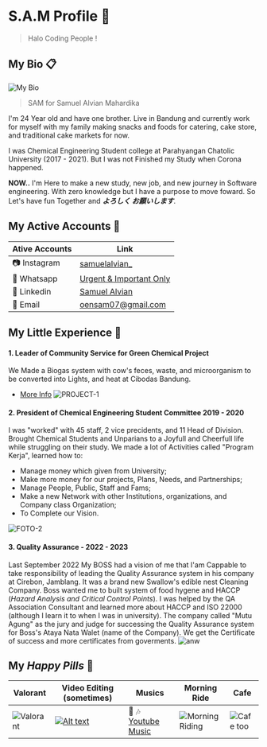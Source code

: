 # S.A.M Profile :low_brightness:

> Halo Coding People !

## My Bio :clipboard:
![My Bio](FOTO-3-1.png)
> SAM for Samuel Alvian Mahardika

I'm 24 Year old and have one  brother. Live in Bandung and currently work for myself with my family making snacks and foods for catering, cake store, and traditional cake markets for now.

I was Chemical Engineering Student college at Parahyangan Chatolic University (2017 - 2021). But I was not Finished my Study when Corona happened. 

**NOW..** I'm Here to make a new study, new job, and new journey in Software engineering. With zero knowledge but I have a purpose to move foward. So Let's have fun Together and **_よろしく お願いします_**.

## My Active Accounts :pushpin:
|Ative Accounts |                                Link                    |
|-------------|---------------------|
| :camera: Instagram   |[samuelalvian_](https://www.instagram.com/samuelalvian_/)|
| :iphone: Whatsapp    |[Urgent & Important Only](https://wa.me/qr/NRRW4PX4RF7QP1)|
| :link: Linkedin    |[Samuel Alvian](https://www.linkedin.com/in/samuel-alvian-m/)|
| :email: Email        |oensam07@gmail.com                                       |


## My Little Experience :stars:
#### 1. Leader of Community Service for Green Chemical Project
We Made a Biogas system with cow's feces, waste, and microorganism to be converted into Lights, and heat at Cibodas Bandung. 
- [More Info](https://tk.unpar.ac.id/kegiatan-pengabdian-masyarakat-teknik-kimia-unpar-the-lodge-foundation-di-cibodas/)
![PROJECT-1](FOTO-5-1.png)

#### 2. President of Chemical Engineering Student Committee 2019 - 2020
I was "worked" with 45 staff, 2 vice precidents, and 11 Head of Division. Brought Chemical Students and Unparians to a Joyfull and Cheerfull life while struggling on their study. We made a lot of Activities called "Program Kerja", learned how to:
- Manage money which given from University;
- Make more money for our projects, Plans, Needs, and Partnerships;
- Manage People, Public, Staff and Fams;
- Make a new Network with other Institutions, organizations, and Company class Organization;
- To Complete our Vision.

![FOTO-2](FOTO-1-1.jpg)

#### 3. Quality Assurance - 2022 - 2023 
Last September 2022 My BOSS had a vision of me that I'am Cappable to take responsibility of leading the Quality Assurance system in his company at Cirebon, Jamblang. It was a brand new Swallow's edible nest Cleaning Company. Boss wanted me to built system of food hygene and HACCP (_Hazard Analysis and Critical Control Points_). I was helped by the QA Association Consultant and learned more about HACCP and ISO 22000 (although I learn it to when I was in university). The company called "Mutu Agung" as the jury and judge for successing the Quality Assurance system for Boss's Ataya Nata Walet (name of the Company). We get the Certificate of success and more certificates from goverments. 
![anw](FOTO-7-1.jpg)

## My _Happy Pills_ :pill:
| Valorant | Video Editing (sometimes) | Musics | Morning Ride | Cafe |
|----------|---------------------------|--------|--------|------|
| ![Valorant](FOTO-8-1.png)|[![Alt text](FOTO-9-1-1.png)](https://www.instagram.com/reel/CxQH1vRuROn/)| :musical_note: :notes: [Youtube Music](https://music.youtube.com/playlist?list=LM)| ![Morning Riding](<foto - 10-1.jpg>)|![Cafe too](<foto 12-1.jpg>)|


